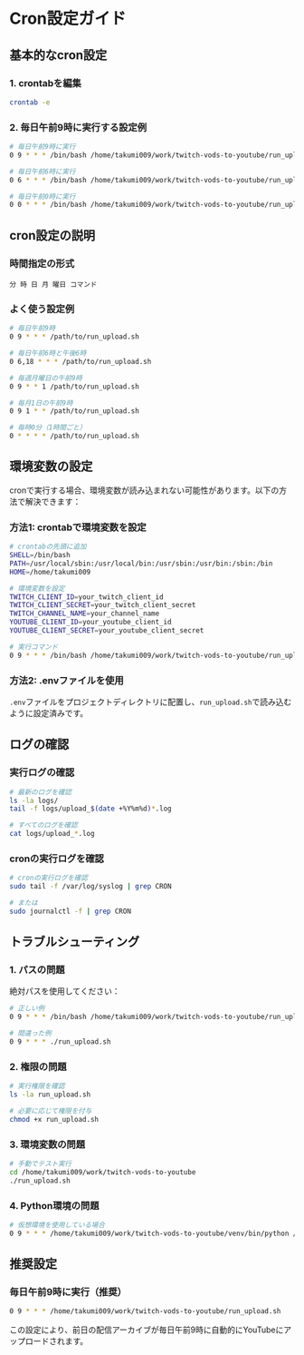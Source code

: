 # Cron設定ガイド

## 基本的なcron設定

### 1. crontabを編集
```bash
crontab -e
```

### 2. 毎日午前9時に実行する設定例
```bash
# 毎日午前9時に実行
0 9 * * * /bin/bash /home/takumi009/work/twitch-vods-to-youtube/run_upload.sh

# 毎日午前6時に実行
0 6 * * * /bin/bash /home/takumi009/work/twitch-vods-to-youtube/run_upload.sh

# 毎日午前0時に実行
0 0 * * * /bin/bash /home/takumi009/work/twitch-vods-to-youtube/run_upload.sh
```

## cron設定の説明

### 時間指定の形式
```
分 時 日 月 曜日 コマンド
```

### よく使う設定例
```bash
# 毎日午前9時
0 9 * * * /path/to/run_upload.sh

# 毎日午前6時と午後6時
0 6,18 * * * /path/to/run_upload.sh

# 毎週月曜日の午前9時
0 9 * * 1 /path/to/run_upload.sh

# 毎月1日の午前9時
0 9 1 * * /path/to/run_upload.sh

# 毎時0分（1時間ごと）
0 * * * * /path/to/run_upload.sh
```

## 環境変数の設定

cronで実行する場合、環境変数が読み込まれない可能性があります。以下の方法で解決できます：

### 方法1: crontabで環境変数を設定
```bash
# crontabの先頭に追加
SHELL=/bin/bash
PATH=/usr/local/sbin:/usr/local/bin:/usr/sbin:/usr/bin:/sbin:/bin
HOME=/home/takumi009

# 環境変数を設定
TWITCH_CLIENT_ID=your_twitch_client_id
TWITCH_CLIENT_SECRET=your_twitch_client_secret
TWITCH_CHANNEL_NAME=your_channel_name
YOUTUBE_CLIENT_ID=your_youtube_client_id
YOUTUBE_CLIENT_SECRET=your_youtube_client_secret

# 実行コマンド
0 9 * * * /bin/bash /home/takumi009/work/twitch-vods-to-youtube/run_upload.sh
```

### 方法2: .envファイルを使用
`.env`ファイルをプロジェクトディレクトリに配置し、`run_upload.sh`で読み込むように設定済みです。

## ログの確認

### 実行ログの確認
```bash
# 最新のログを確認
ls -la logs/
tail -f logs/upload_$(date +%Y%m%d)*.log

# すべてのログを確認
cat logs/upload_*.log
```

### cronの実行ログを確認
```bash
# cronの実行ログを確認
sudo tail -f /var/log/syslog | grep CRON

# または
sudo journalctl -f | grep CRON
```

## トラブルシューティング

### 1. パスの問題
絶対パスを使用してください：
```bash
# 正しい例
0 9 * * * /bin/bash /home/takumi009/work/twitch-vods-to-youtube/run_upload.sh

# 間違った例
0 9 * * * ./run_upload.sh
```

### 2. 権限の問題
```bash
# 実行権限を確認
ls -la run_upload.sh

# 必要に応じて権限を付与
chmod +x run_upload.sh
```

### 3. 環境変数の問題
```bash
# 手動でテスト実行
cd /home/takumi009/work/twitch-vods-to-youtube
./run_upload.sh
```

### 4. Python環境の問題
```bash
# 仮想環境を使用している場合
0 9 * * * /home/takumi009/work/twitch-vods-to-youtube/venv/bin/python /home/takumi009/work/twitch-vods-to-youtube/main.py
```

## 推奨設定

### 毎日午前9時に実行（推奨）
```bash
0 9 * * * /home/takumi009/work/twitch-vods-to-youtube/run_upload.sh
```

この設定により、前日の配信アーカイブが毎日午前9時に自動的にYouTubeにアップロードされます。 